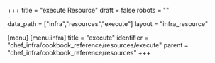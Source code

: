 +++
title = "execute Resource"
draft = false
robots = ""

data_path = ["infra","resources","execute"]
layout = "infra_resource"


[menu]
  [menu.infra]
    title = "execute"
    identifier = "chef_infra/cookbook_reference/resources/execute"
    parent = "chef_infra/cookbook_reference/resources"
+++

<!-- The contents of this page are automatically generated from the execute.yaml file in the data directory. -->
<!-- To suggest a change, edit the https://github.com/chef/chef/blob/master/lib/chef/resource/execute.rb file
      and submit a pull request to the https://github.com/chef/chef repository. -->
